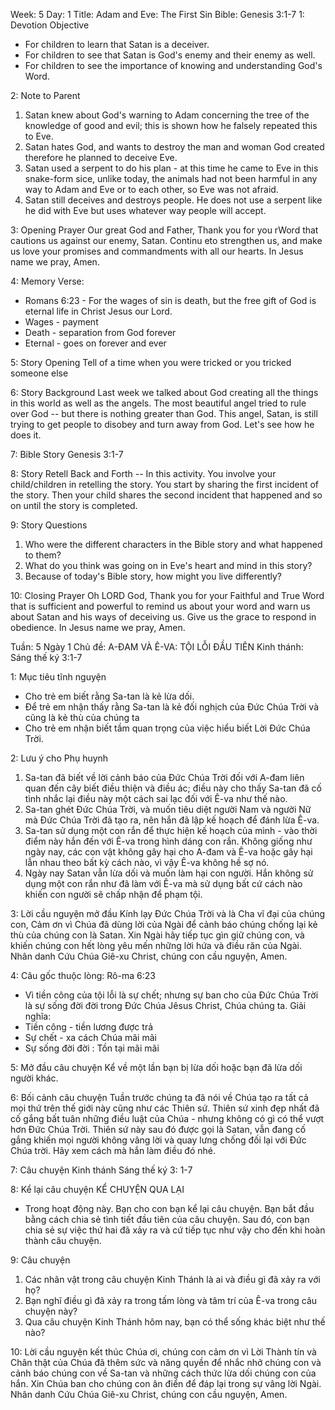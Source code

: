 Week: 5
Day: 1
Title: Adam and Eve: The First Sin
Bible: Genesis 3:1-7
1: Devotion Objective
- For children to learn that Satan is a deceiver.
- For children to see that Satan is God's enemy and their enemy as well.
- For children to see the importance of knowing and understanding God's Word.

2: Note to Parent
1. Satan knew about God's warning to Adam concerning the tree of the knowledge of good and evil; this is shown how he falsely repeated this to Eve.
2. Satan hates God, and wants to destroy the man and woman God created therefore he planned to deceive Eve.
3. Satan used a serpent to do his plan - at this time he came to Eve in this snake-form sice, unlike today, the animals had not been harmful in any way to Adam and Eve or to each other, so Eve was not afraid.
4. Satan still deceives and destroys people. He does not use a serpent like he did with Eve but uses whatever way people will accept.

3: Opening Prayer
Our great God and Father, Thank you for you rWord that cautions us against our enemy, Satan. Continu eto strengthen us, and make us love your promises and commandments with all our hearts. In Jesus name we pray, Amen.

4: Memory Verse:
- Romans 6:23 - For the wages of sin is death, but the free gift of God is eternal life in Christ Jesus our Lord.
- Wages - payment
- Death - separation from God forever
- Eternal - goes on forever and ever

5: Story Opening
Tell of a time when you were tricked or you tricked someone else

6: Story Background
Last week we talked about God creating all the things in this world as well as the angels. The most beautiful angel tried to rule over God -- but there is nothing greater than God. This angel, Satan, is still trying to get people to disobey and turn away from God. Let's see how he does it.

7: Bible Story
Genesis 3:1-7

8: Story Retell
Back and Forth -- In this activity. You involve your child/children in retelling the story. You start by sharing the first incident of the story. Then your child shares the second incident that happened and so on until the story is completed.

9: Story Questions
1. Who were the different characters in the Bible story and what happened to them?
2. What do you think was going on in Eve's heart and mind in this story?
3. Because of today's Bible story, how might you live differently?

10: Closing Prayer
Oh LORD God, Thank you for your Faithful and True Word that is sufficient and powerful to remind us about your word and warn us about Satan and his ways of deceiving us. Give us the grace to respond in obedience. In Jesus name we pray, Amen.

Tuần: 5
Ngày 1
Chủ đề: A-ĐAM VÀ Ê-VA: TỘI LỖI ĐẦU TIÊN
Kinh thánh: Sáng thế ký 3:1-7

1: Mục tiêu tĩnh nguyện
- Cho trẻ em biết rằng Sa-tan là kẻ lừa dối.
- Để trẻ em nhận thấy rằng Sa-tan là kẻ đối nghịch của Đức Chúa Trời và cũng là kẻ thù của chúng ta
- Cho trẻ em nhận biết tầm quan trọng của việc hiểu biết Lời Đức Chúa Trời.

2: Lưu ý cho Phụ huynh
1. Sa-tan đã biết về lời cảnh báo của Đức Chúa Trời đối với A-đam liên quan đến cây biết điều thiện và điều ác; điều này cho thấy Sa-tan đã cố tình nhắc lại điều này một cách sai lạc đối với Ê-va như thế nào.
2. Sa-tan ghét Đức Chúa Trời, và muốn tiêu diệt người Nam và người Nữ mà Đức Chúa Trời đã tạo ra, nên hắn đã lập kế hoạch để đánh lừa Ê-va.
3. Sa-tan sử dụng một con rắn để thực hiện kế hoạch của mình - vào thời điểm này hắn đến với Ê-va trong hình dáng con rắn. Không giống như ngày nay, các con vật không gây hại cho A-đam và Ê-va hoặc gây hại lẫn nhau theo bất kỳ cách nào, vì vậy Ê-va không hề sợ nó.
4. Ngày nay Satan vẫn lừa dối và muốn làm hại con người. Hắn không sử dụng một con rắn như đã làm với Ê-va mà sử dụng bất cứ cách nào khiến con người sẽ chấp nhận để phạm tội.

3: Lời cầu nguyện mở đầu
Kính lạy Đức Chúa Trời và là Cha vĩ đại của chúng con, Cảm ơn vì Chúa đã dùng lời của Ngài để cảnh báo chúng chống lại kẻ thù của chúng con là Satan. Xin Ngài hãy tiếp tục gìn giữ chúng con, và khiến chúng con hết lòng yêu mến những lời hứa và điều răn của Ngài. Nhân danh Cứu Chúa Giê-xu Christ, chúng con cầu nguyện, Amen.

4: Câu gốc thuộc lòng:
Rô-ma 6:23 
- Vì tiền công của tội lỗi là sự chết; nhưng sự ban cho của Đức Chúa Trời là sự sống đời đời trong Đức Chúa Jêsus Christ, Chúa chúng ta.
Giải nghĩa:
- Tiền công - tiền lương được trả
- Sự chết - xa cách Chúa mãi mãi
- Sự sống đời đời : Tồn tại mãi mãi

5: Mở đầu câu chuyện
Kể về một lần bạn bị lừa dối hoặc bạn đã lừa dối người khác.

6: Bối cảnh câu chuyện
Tuần trước chúng ta đã nói về Chúa tạo ra tất cả mọi thứ trên thế giới này cũng như các Thiên sứ. Thiên sứ xinh đẹp nhất đã cố gắng bất tuân những điều luật của Chúa - nhưng không có gì có thể vượt hơn Đức Chúa Trời. Thiên sứ này sau đó được gọi là Satan, vẫn đang cố gắng khiến mọi người không vâng lời và quay lưng chống đối lại với Đức Chúa trời. Hãy xem cách mà hắn làm điều đó nhé.

7: Câu chuyện Kinh thánh
Sáng thế ký 3: 1-7

8: Kể lại câu chuyện
KỂ CHUYỆN QUA LẠI
- Trong hoạt động này. Bạn cho con bạn kể lại câu chuyện. Bạn bắt đầu bằng cách chia sẻ tình tiết đầu tiên của câu chuyện. Sau đó, con bạn chia sẻ sự việc thứ hai đã xảy ra và cứ tiếp tục như vậy cho đến khi hoàn thành câu chuyện.

9: Câu chuyện
1. Các nhân vật trong câu chuyện Kinh Thánh là ai và điều gì đã xảy ra với họ?
2. Bạn nghĩ điều gì đã xảy ra trong tấm lòng và tâm trí của Ê-va trong câu chuyện này?
3. Qua câu chuyện Kinh Thánh hôm nay, bạn có thể sống khác biệt như thế nào?

10: Lời cầu nguyện kết thúc
Chúa ơi, chúng con cảm ơn vì Lời Thành tín và Chân thật của Chúa đã thêm sức và năng quyền để nhắc nhở chúng con và cảnh báo chúng con về Sa-tan và những cách thức lừa dối chúng con của hắn. Xin Chúa ban cho chúng con ân điển để đáp lại trong sự vâng lời Ngài. Nhân danh Cứu Chúa Giê-xu Christ, chúng con cầu nguyện, Amen.



